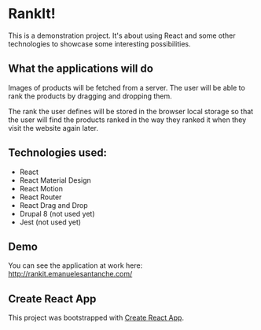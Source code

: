 # RankIt!

This is a demonstration project. It's about using React and some other technologies to showcase some interesting possibilities.

## What the applications will do

Images of products will be fetched from a server. The user will be able to rank the products by dragging and dropping them.

The rank the user defines will be stored in the browser local storage so that the user will find the products ranked in the
way they ranked it when they visit the website again later.

## Technologies used:

* React
* React Material Design
* React Motion
* React Router
* React Drag and Drop
* Drupal 8 (not used yet)
* Jest (not used yet)

## Demo

You can see the application at work here: http://rankit.emanuelesantanche.com/

## Create React App

This project was bootstrapped with [Create React App](https://github.com/facebookincubator/create-react-app).

